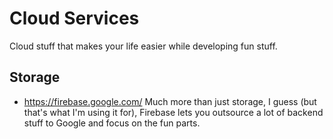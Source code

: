 # Cloud Services

Cloud stuff that makes your life easier while developing fun stuff.

## Storage

- https://firebase.google.com/ Much more than just storage, I guess (but that's what I'm using it for), Firebase lets you outsource a lot of backend stuff to Google and focus on the fun parts.
